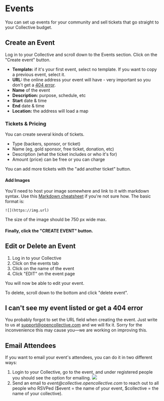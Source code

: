 # Events

You can set up events for your community and sell tickets that go straight to your Collective budget.

## Create an Event

Log in to your Collective and scroll down to the Events section. Click on the "Create event" button.

* **Template:** if it's your first event, select no template. If you want to copy a previous event, select it.
* **URL:** the online address your event will have - very important so you don't get a [404 error](events.md#i-cant-see-my-event-listed-or-get-a-404-error).
* **Name** of the event
* **Description:** purpose, schedule, etc
* **Start** date & time
* **End** date & time
* **Location:** the address will load a map

### Tickets & Pricing

You can create several kinds of tickets.

* Type \(backers, sponsor, or ticket\)
* Name \(eg, gold sponsor, free ticket, donation, etc\)
* Description \(what the ticket includes or who it's for\)
* Amount \(price\) can be free or you can charge

You can add more tickets with the "add another ticket" button.

#### Add Images

You'll need to host your image somewhere and link to it with markdown syntax. Use this [Markdown cheatsheet](https://github.com/adam-p/markdown-here/wiki/Markdown-Cheatsheet#images) if you're not sure how. The basic format is:

```text
![](https://img.url)
```

The size of the image should be 750 px wide max.

#### Finally, click the "CREATE EVENT" button.

## Edit or Delete an Event

1. Log in to your Collective
2. Click on the events tab
3. Click on the name of the event
4. Click "EDIT" on the event page

You will now be able to edit your event.

To delete, scroll down to the bottom and click "delete event".

## I can't see my event listed or get a 404 error

You probably forgot to set the URL field when creating the event. Just write to us at [support@opencollective.com](mailto:support@opencollective.com) and we will fix it. Sorry for the inconvenience this may cause you—we are working on improving this.

## Email Attendees

If you want to email your event's attendees, you can do it in two different ways:

1. Login to your Collective, go to the event, and under registered people you should see the option for emailing. ![](https://camo.githubusercontent.com/cdddf63b67fd983dd92c8029c880ff93cece67af/68747470733a2f2f646973636f757273652d63646e2d736a63312e636f6d2f7374616e64617264362f75706c6f6164732f6f70656e636f6c6c6563746976652f6f7074696d697a65642f31582f633437633532383536313466343833666634653034616132323737666432363166313839356232615f315f363930783136332e706e67) 
2. Send an email to _$event@$collective.opencollective.com_ to reach out to all people who RSVPed \($event = the name of your event, $collective = the name of your collective\).

